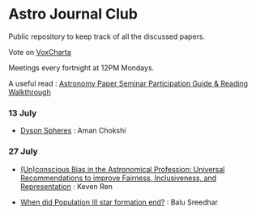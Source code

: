 # Astro Journal Club

Public repository to keep track of all the discussed papers.

Vote on [VoxCharta](https://melbourne.voxcharta.org/)

Meetings every fortnight at 12PM Mondays.

A useful read : [Astronomy Paper Seminar Participation Guide & Reading Walkthrough](https://ui.adsabs.harvard.edu/abs/2020arXiv200612566C/abstract)

### 13 July
* [Dyson Spheres](https://ui.adsabs.harvard.edu/abs/2020SerAJ.200....1W/abstract) : Aman Chokshi

### 27 July
* [(Un)conscious Bias in the Astronomical Profession: Universal Recommendations to improve Fairness, Inclusiveness, and Representation](https://ui.adsabs.harvard.edu/abs/2020arXiv200613685A/abstract) : Keven Ren

* [When did Population III star formation end?](https://ui.adsabs.harvard.edu/abs/2020arXiv200615260L/abstract) : Balu Sreedhar
